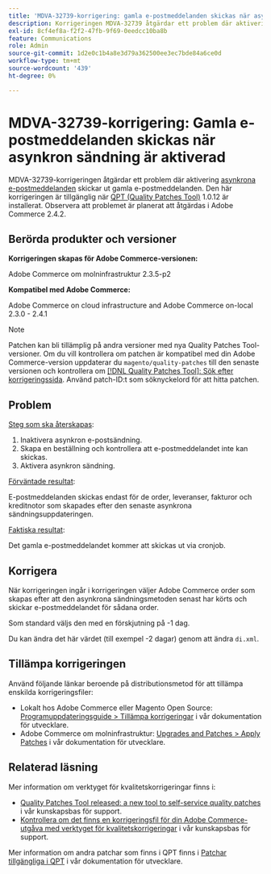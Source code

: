 ```yaml
---
title: 'MDVA-32739-korrigering: gamla e-postmeddelanden skickas när asynkron sändning är aktiverad'
description: Korrigeringen MDVA-32739 åtgärdar ett problem där aktivering av [asynkrona e-postmeddelanden](https://devdocs.magento.com/guides/v2.4/performance-best-practices/configuration.html#asynchronous-email-notifications) skickar gamla e-postmeddelanden. Den här korrigeringen är tillgänglig när [QPT-verktyget (Quality Patches Tool)](/help/announcements/adobe-commerce-announcements/magento-quality-patches-released-new-tool-to-self-serve-quality-patches.md) 1.0.12 är installerat. Observera att problemet är planerat att åtgärdas i Adobe Commerce 2.4.2.
exl-id: 8cf4ef8a-f2f2-47fb-9f69-0eedcc10ba8b
feature: Communications
role: Admin
source-git-commit: 1d2e0c1b4a8e3d79a362500ee3ec7bde84a6ce0d
workflow-type: tm+mt
source-wordcount: '439'
ht-degree: 0%

---
```


# MDVA-32739-korrigering: Gamla e-postmeddelanden skickas när asynkron sändning är aktiverad

MDVA-32739-korrigeringen åtgärdar ett problem där aktivering [asynkrona e-postmeddelanden](https://devdocs.magento.com/guides/v2.4/performance-best-practices/configuration.html#asynchronous-email-notifications) skickar ut gamla e-postmeddelanden. Den här korrigeringen är tillgänglig när [QPT (Quality Patches Tool)](/help/announcements/adobe-commerce-announcements/magento-quality-patches-released-new-tool-to-self-serve-quality-patches.md) 1.0.12 är installerat. Observera att problemet är planerat att åtgärdas i Adobe Commerce 2.4.2.

## Berörda produkter och versioner

**Korrigeringen skapas för Adobe Commerce-versionen:**

Adobe Commerce om molninfrastruktur 2.3.5-p2

**Kompatibel med Adobe Commerce:**

Adobe Commerce on cloud infrastructure and Adobe Commerce on-local 2.3.0 - 2.4.1

>[!NOTE]
>
>Patchen kan bli tillämplig på andra versioner med nya Quality Patches Tool-versioner. Om du vill kontrollera om patchen är kompatibel med din Adobe Commerce-version uppdaterar du `magento/quality-patches` till den senaste versionen och kontrollera om [[!DNL Quality Patches Tool]: Sök efter korrigeringssida](https://devdocs.magento.com/quality-patches/tool.html#patch-grid). Använd patch-ID:t som söknyckelord för att hitta patchen.

## Problem

<u>Steg som ska återskapas</u>:

1. Inaktivera asynkron e-postsändning.
1. Skapa en beställning och kontrollera att e-postmeddelandet inte kan skickas.
1. Aktivera asynkron sändning.

<u>Förväntade resultat</u>:

E-postmeddelanden skickas endast för de order, leveranser, fakturor och kreditnotor som skapades efter den senaste asynkrona sändningsuppdateringen.

<u>Faktiska resultat</u>:

Det gamla e-postmeddelandet kommer att skickas ut via cronjob.

## Korrigera

När korrigeringen ingår i korrigeringen väljer Adobe Commerce order som skapas efter att den asynkrona sändningsmetoden senast har körts och skickar e-postmeddelandet för sådana order.

Som standard väljs den med en förskjutning på -1 dag.

Du kan ändra det här värdet (till exempel -2 dagar) genom att ändra `di.xml`.

## Tillämpa korrigeringen

Använd följande länkar beroende på distributionsmetod för att tillämpa enskilda korrigeringsfiler:

* Lokalt hos Adobe Commerce eller Magento Open Source: [Programuppdateringsguide > Tillämpa korrigeringar](https://devdocs.magento.com/guides/v2.4/comp-mgr/patching/mqp.html) i vår dokumentation för utvecklare.
* Adobe Commerce om molninfrastruktur: [Upgrades and Patches > Apply Patches](https://devdocs.magento.com/cloud/project/project-patch.html) i vår dokumentation för utvecklare.

## Relaterad läsning

Mer information om verktyget för kvalitetskorrigeringar finns i:

* [Quality Patches Tool released: a new tool to self-service quality patches](/help/announcements/adobe-commerce-announcements/magento-quality-patches-released-new-tool-to-self-serve-quality-patches.md) i vår kunskapsbas för support.
* [Kontrollera om det finns en korrigeringsfil för din Adobe Commerce-utgåva med verktyget för kvalitetskorrigeringar](/help/support-tools/patches-available-in-qpt-tool/check-patch-for-magento-issue-with-magento-quality-patches.md) i vår kunskapsbas för support.

Mer information om andra patchar som finns i QPT finns i [Patchar tillgängliga i QPT](https://devdocs.magento.com/quality-patches/tool.html#patch-grid) i vår dokumentation för utvecklare.
